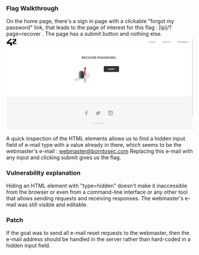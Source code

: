 ### Flag Walkthrough

On the home page, there's a sign in page with a clickable "forgot my password" link, that leads to the page of interest for this flag : [ip]/?page=recover .
The page has a submit button and nothing else.
![alt text](image.png)

A quick inspection of the HTML elements allows us to find a hidden input field of e-mail type with a value already in there, which seems to be the webmaster's e-mail : webmaster@borntosec.com
Replacing this e-mail with any input and clicking submit gives us the flag.

### Vulnerability explanation
Hiding an HTML element with "type=hidden" doesn't make it inaccessible from the browser or even from a command-line interface or any other tool that allows sending requests and receiving responses. The webmaster's e-mail was still visible and editable.

### Patch
If the goal was to send all e-mail reset requests to the webmaster, then the e-mail address should be handled in the server rather than hard-coded in a hidden input field.
